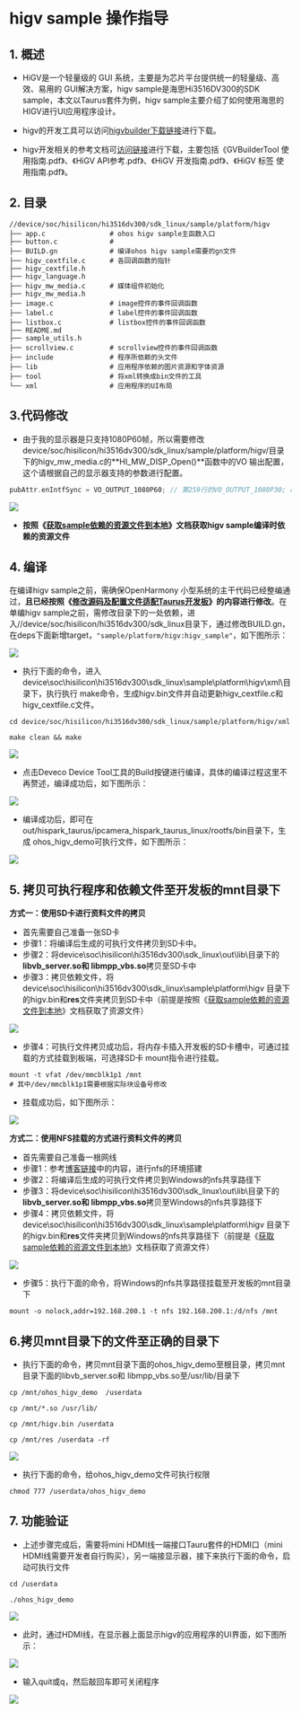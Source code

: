 # higv sample 操作指导

## 1. 概述

* HiGV是一个轻量级的 GUI 系统，主要是为芯片平台提供统一的轻量级、高效、易用的 GUI解决方案，higv  sample是海思Hi3516DV300的SDK sample，本文以Taurus套件为例，higv  sample主要介绍了如何使用海思的HIGV进行UI应用程序设计。

* higv的开发工具可以访问[higvbuilder下载链接](https://repo.harmonyos.com/#/cn/bundles/@huawei%2Fhigvbuilder)进行下载。
* higv开发相关的参考文档可[访问链接](https://gitee.com/openharmony/device_soc_hisilicon/tree/master/hi3516dv300/sdk_linux/sample/doc)进行下载，主要包括《GVBuilderTool 使用指南.pdf》、《HiGV API参考.pdf》、《HiGV 开发指南.pdf》、《HiGV 标签 使用指南.pdf》。

## 2. 目录

```shell
//device/soc/hisilicon/hi3516dv300/sdk_linux/sample/platform/higv
├── app.c                # ohos higv sample主函数入口
├── button.c             #
├── BUILD.gn             # 编译ohos higv sample需要的gn文件
├── higv_cextfile.c      # 各回调函数的指针
├── higv_cextfile.h
├── higv_language.h
├── higv_mw_media.c      # 媒体组件初始化
├── higv_mw_media.h
├── image.c              # image控件的事件回调函数
├── label.c              # label控件的事件回调函数
├── listbox.c            # listbox控件的事件回调函数
├── README.md
├── sample_utils.h
├── scrollview.c         # scrollview控件的事件回调函数
├── include              # 程序所依赖的头文件
├── lib                  # 应用程序依赖的图片资源和字体资源
├── tool                 # 将xml转换成bin文件的工具
└── xml                  # 应用程序的UI布局
```

## 3.代码修改

* 由于我的显示器是只支持1080P60帧，所以需要修改device/soc/hisilicon/hi3516dv300/sdk_linux/sample/platform/higv/目录下的higv_mw_media.c的**HI_MW_DISP_Open()**函数中的VO 输出配置，这个请根据自己的显示器支持的参数进行配置。

```c++
pubAttr.enIntfSync = VO_OUTPUT_1080P60; // 第259行的VO_OUTPUT_1080P30; 改成 VO_OUTPUT_1080P60;
```

![](https://gitee.com/wgm2022/mypic/raw/master/hispark_taurus_nnie_sample/175%E9%80%82%E9%85%8D%E6%98%BE%E7%A4%BA%E5%B1%8F.png)

* **按照《[获取sample依赖的资源文件到本地](../../taurus/doc/6.2.%E8%8E%B7%E5%8F%96sample%E4%BE%9D%E8%B5%96%E7%9A%84%E8%B5%84%E6%BA%90%E6%96%87%E4%BB%B6%E5%88%B0%E6%9C%AC%E5%9C%B0.md)》文档获取higv sample编译时依赖的资源文件**

## 4. 编译

在编译higv sample之前，需确保OpenHarmony 小型系统的主干代码已经整编通过，**且已经按照《[修改源码及配置文件适配Taurus开发板](../../taurus/doc/2.2.1.%E4%BF%AE%E6%94%B9%E6%BA%90%E7%A0%81%E5%8F%8A%E9%85%8D%E7%BD%AE%E6%96%87%E4%BB%B6%E9%80%82%E9%85%8DTaurus%E5%BC%80%E5%8F%91%E6%9D%BF.md)》的内容进行修改**。在单编higv sample之前，需修改目录下的一处依赖，进入//device/soc/hisilicon/hi3516dv300/sdk_linux目录下，通过修改BUILD.gn，在deps下面新增target，``"sample/platform/higv:higv_sample"``，如下图所示：

![](https://gitee.com/wgm2022/mypic/raw/master/hispark_taurus_nnie_sample/174higv%E4%BF%AE%E6%94%B9buildgn.png)

* 执行下面的命令，进入device\soc\hisilicon\hi3516dv300\sdk_linux\sample\platform\higv\xml\目录下，执行执行 make命令，生成higv.bin文件并自动更新higv_cextfile.c和higv_cextfile.c文件。

```
cd device/soc/hisilicon/hi3516dv300/sdk_linux/sample/platform/higv/xml

make clean && make
```

![](https://gitee.com/wgm2022/mypic/raw/master/hispark_taurus_nnie_sample/173higv%20make%20xml%E6%96%87%E4%BB%B6.png)

* 点击Deveco Device Tool工具的Build按键进行编译，具体的编译过程这里不再赘述，编译成功后，如下图所示：

![](https://gitee.com/wgm2022/mypic/raw/master/hispark_taurus_helloworld_sample/0002-build%20success.png)

* 编译成功后，即可在out/hispark_taurus/ipcamera_hispark_taurus_linux/rootfs/bin目录下，生成 ohos_higv_demo可执行文件，如下图所示：

![](https://gitee.com/wgm2022/mypic/raw/master/hispark_taurus_nnie_sample/176%E7%94%9F%E6%88%90hig%20%E5%8F%AF%E6%89%A7%E8%A1%8C%E7%A8%8B%E5%BA%8F.png)

## 5. 拷贝可执行程序和依赖文件至开发板的mnt目录下

**方式一：使用SD卡进行资料文件的拷贝**

* 首先需要自己准备一张SD卡
* 步骤1：将编译后生成的可执行文件拷贝到SD卡中。
* 步骤2：将device\soc\hisilicon\hi3516dv300\sdk_linux\out\lib\目录下的**libvb_server.so和 libmpp_vbs.so**拷贝至SD卡中
* 步骤3：拷贝依赖文件，将device\soc\hisilicon\hi3516dv300\sdk_linux\sample\platform\higv 目录下的higv.bin和**res**文件夹拷贝到SD卡中（前提是按照《[获取sample依赖的资源文件到本地](../../taurus/doc/6.2.%E8%8E%B7%E5%8F%96sample%E4%BE%9D%E8%B5%96%E7%9A%84%E8%B5%84%E6%BA%90%E6%96%87%E4%BB%B6%E5%88%B0%E6%9C%AC%E5%9C%B0.md)》文档获取了资源文件）

![](https://gitee.com/wgm2022/mypic/raw/master/hispark_taurus_nnie_sample/177%E5%A4%8D%E5%88%B6higv%E6%96%87%E4%BB%B6%E8%87%B3U%E7%9B%98.png)

* 步骤4：可执行文件拷贝成功后，将内存卡插入开发板的SD卡槽中，可通过挂载的方式挂载到板端，可选择SD卡 mount指令进行挂载。

```shell
mount -t vfat /dev/mmcblk1p1 /mnt
# 其中/dev/mmcblk1p1需要根据实际块设备号修改
```

* 挂载成功后，如下图所示：

![](https://gitee.com/wgm2022/mypic/raw/master/hispark_taurus_nnie_sample/179%E5%B0%86higv%E6%96%87%E4%BB%B6%E8%BF%9B%E8%A1%8CSD%E5%8D%A1%E7%9A%84%E6%8C%82%E8%BD%BD.png)

**方式二：使用NFS挂载的方式进行资料文件的拷贝**

* 首先需要自己准备一根网线
* 步骤1：参考[博客链接](https://blog.csdn.net/Wu_GuiMing/article/details/115872995?spm=1001.2014.3001.5501)中的内容，进行nfs的环境搭建
* 步骤2：将编译后生成的可执行文件拷贝到Windows的nfs共享路径下
* 步骤3：将device\soc\hisilicon\hi3516dv300\sdk_linux\out\lib\目录下的**libvb_server.so和 libmpp_vbs.so**拷贝至Windows的nfs共享路径下
* 步骤4：拷贝依赖文件，将device\soc\hisilicon\hi3516dv300\sdk_linux\sample\platform\higv 目录下的higv.bin和**res**文件夹拷贝到Windows的nfs共享路径下（前提是《[获取sample依赖的资源文件到本地](../../taurus/doc/6.2.%E8%8E%B7%E5%8F%96sample%E4%BE%9D%E8%B5%96%E7%9A%84%E8%B5%84%E6%BA%90%E6%96%87%E4%BB%B6%E5%88%B0%E6%9C%AC%E5%9C%B0.md)》文档获取了资源文件）

![](https://gitee.com/wgm2022/mypic/raw/master/hispark_taurus_nnie_sample/178%E5%A4%8D%E5%88%B6higv%E6%96%87%E4%BB%B6%E8%87%B3nfs%E8%B7%AF%E5%BE%84.png)

* 步骤5：执行下面的命令，将Windows的nfs共享路径挂载至开发板的mnt目录下

```
mount -o nolock,addr=192.168.200.1 -t nfs 192.168.200.1:/d/nfs /mnt
```

## 6.拷贝mnt目录下的文件至正确的目录下

* 执行下面的命令，拷贝mnt目录下面的ohos_higv_demo至根目录，拷贝mnt目录下面的libvb_server.so和 libmpp_vbs.so至/usr/lib/目录下

```
cp /mnt/ohos_higv_demo  /userdata

cp /mnt/*.so /usr/lib/

cp /mnt/higv.bin /userdata

cp /mnt/res /userdata -rf
```

![](https://gitee.com/wgm2022/mypic/raw/master/hispark_taurus_nnie_sample/180%E6%8B%B7%E8%B4%9Dhigv%E4%BE%9D%E8%B5%96%E6%96%87%E4%BB%B6%E8%87%B3userdate.png)

* 执行下面的命令，给ohos_higv_demo文件可执行权限

```
chmod 777 /userdata/ohos_higv_demo
```

## 7. 功能验证

* 上述步骤完成后，需要将mini HDMI线一端接口Tauru套件的HDMI口（mini HDMI线需要开发者自行购买），另一端接显示器，接下来执行下面的命令，启动可执行文件

```
cd /userdata

./ohos_higv_demo
```

![](https://gitee.com/wgm2022/mypic/raw/master/hispark_taurus_nnie_sample/181%E8%BF%90%E8%A1%8Chigv%E7%A8%8B%E5%BA%8F.png)

* 此时，通过HDMI线，在显示器上面显示higv的应用程序的UI界面，如下图所示：

![](https://gitee.com/wgm2022/mypic/raw/master/hispark_taurus_nnie_sample/182higv%E8%BF%90%E8%A1%8C%E5%90%8E%E7%9A%84%E7%BB%93%E6%9E%9C.png)

* 输入quit或q，然后敲回车即可关闭程序

![](https://gitee.com/wgm2022/mypic/raw/master/hispark_taurus_nnie_sample/182%E8%BE%93%E5%85%A5q%E9%80%80%E5%87%BAhigv%E7%A8%8B%E5%BA%8F.png)
